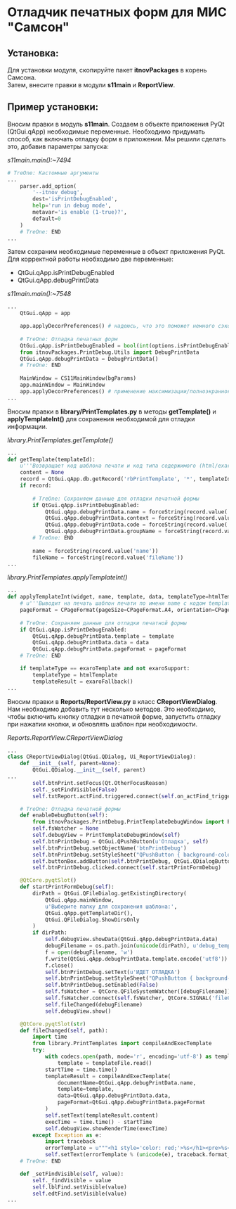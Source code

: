 # Отладчик печатных форм для МИС "Самсон"

## Установка:
Для установки модуля, скопируйте пакет **itnovPackages** в корень Самсона.  
Затем, внесите правки в модули **s11main** и **ReportView**.

## Пример установки:
Вносим правки в модуль **s11main**. Создаем в объекте приложения PyQt (QtGui.qApp) необходимые переменные.
Необходимо придумать способ, как включать отладку форм в приложении. Мы решили сделать это, добавив параметры запуска:

_s11main.main():~7494_
```python
# TreOne: Кастомные аргументы
...
    parser.add_option(
        '--itnov_debug',
        dest='isPrintDebugEnabled',
        help='run in debug mode',
        metavar='is enable (1-true)?',
        default=0
    )
    # TreOne: END
...
```

Затем сохраним необходимые переменные в объект приложения PyQt. Для корректной работы необходимо две переменные:
 - QtGui.qApp.isPrintDebugEnabled
 - QtGui.qApp.debugPrintData

_s11main.main():~7548_
```python
...
    QtGui.qApp = app

    app.applyDecorPreferences() # надеюсь, что это поможет немного сэкономить при создании гл.окна
	
    # TreOne: Отладка печатных форм
    QtGui.qApp.isPrintDebugEnabled = bool(int(options.isPrintDebugEnabled))
    from itnovPackages.PrintDebug.Utils import DebugPrintData
    QtGui.qApp.debugPrintData = DebugPrintData()
    # TreOne: END
	
    MainWindow = CS11MainWindow(bgParams)
    app.mainWindow = MainWindow
    app.applyDecorPreferences() # применение максимизации/полноэкранного режима к главному окну
...
```

Вносим правки в **library/PrintTemplates.py** в методы **getTemplate()** и **applyTemplateInt()** для сохранения необходимой для отладки информации.

_library.PrintTemplates.getTemplate()_
```python
...
def getTemplate(templateId):
    u'''Возвращает код шаблона печати и код типа содержимого (html/exaro/svg).'''
    content = None
    record = QtGui.qApp.db.getRecord('rbPrintTemplate', '*', templateId)
    if record:
	
        # TreOne: Сохраняем данные для отладки печатной формы
        if QtGui.qApp.isPrintDebugEnabled:
            QtGui.qApp.debugPrintData.name = forceString(record.value('name'))
            QtGui.qApp.debugPrintData.context = forceString(record.value('context'))
            QtGui.qApp.debugPrintData.code = forceString(record.value('code'))
            QtGui.qApp.debugPrintData.groupName = forceString(record.value('groupName'))
        # TreOne: END
		
        name = forceString(record.value('name'))
        fileName = forceString(record.value('fileName'))
...
```

_library.PrintTemplates.applyTemplateInt()_
```python
...
def applyTemplateInt(widget, name, template, data, templateType=htmlTemplate, fromWidget=None, signAndAttachHandler=None):
    # u'''Выводит на печать шаблон печати по имени name с кодом template и данными data'''
    pageFormat = CPageFormat(pageSize=CPageFormat.A4, orientation=CPageFormat.Portrait, leftMargin=5, topMargin=5, rightMargin=5,  bottomMargin=5)
    
	# TreOne: Сохраняем данные для отладки печатной формы
    if QtGui.qApp.isPrintDebugEnabled:
        QtGui.qApp.debugPrintData.template = template
        QtGui.qApp.debugPrintData.data = data
        QtGui.qApp.debugPrintData.pageFormat = pageFormat
    # TreOne: END

    if templateType == exaroTemplate and not exaroSupport:
        templateType = htmlTemplate
        templateResult = exaroFallback()
...
```


Вносим правки в **Reports/ReportView.py** в класс **CReportViewDialog**. Нам необходимо добавить тут несколько методов.
Это необходимо, чтобы включить кнопку отладки в печатной форме, запустить отладку при нажатии кнопки, и обновлять шаблон при необходимости.

_Reports.ReportView.CReportViewDialog_
```python
...
class CReportViewDialog(QtGui.QDialog, Ui_ReportViewDialog):
    def __init__(self, parent=None):
        QtGui.QDialog.__init__(self, parent)
...
        self.btnPrint.setFocus(Qt.OtherFocusReason)
        self._setFindVisible(False)
        self.txtReport.actFind.triggered.connect(self.on_actFind_triggered)

    # TreOne: Отладка печатной формы
    def enableDebugButton(self):
        from itnovPackages.PrintDebug.PrintTemplateDebugWindow import PrintTemplateDebugWindow
        self.fsWatcher = None
        self.debugView = PrintTemplateDebugWindow(self)
        self.btnPrintDebug = QtGui.QPushButton(u'Отладка', self)
        self.btnPrintDebug.setObjectName('btnPrintDebug')
        self.btnPrintDebug.setStyleSheet("QPushButton { background-color: #fff3c4 }")
        self.buttonBox.addButton(self.btnPrintDebug, QtGui.QDialogButtonBox.ActionRole)
        self.btnPrintDebug.clicked.connect(self.startPrintFormDebug)

    @QtCore.pyqtSlot()
    def startPrintFormDebug(self):
        dirPath = QtGui.QFileDialog.getExistingDirectory(
            QtGui.qApp.mainWindow,
            u'Выберите папку для сохранения шаблона:',
            QtGui.qApp.getTemplateDir(),
            QtGui.QFileDialog.ShowDirsOnly
        )
        if dirPath:
            self.debugView.showData(QtGui.qApp.debugPrintData.data)
            debugFilename = os.path.join(unicode(dirPath), u'debug_template.html')
            f = open(debugFilename, 'w')
            f.write(QtGui.qApp.debugPrintData.template.encode('utf8'))
            f.close()
            self.btnPrintDebug.setText(u'ИДЕТ ОТЛАДКА')
            self.btnPrintDebug.setStyleSheet("QPushButton { background-color: #ffcfc4 }")
            self.btnPrintDebug.setEnabled(False)
            self.fsWatcher = QtCore.QFileSystemWatcher([debugFilename])
            self.fsWatcher.connect(self.fsWatcher, QtCore.SIGNAL('fileChanged(QString)'), self.fileChanged)
            self.fileChanged(debugFilename)
            self.debugView.show()

    @QtCore.pyqtSlot(str)
    def fileChanged(self, path):
        import time
        from library.PrintTemplates import compileAndExecTemplate
        try:
            with codecs.open(path, mode='r', encoding='utf-8') as templateFile:
                template = templateFile.read()
            startTime = time.time()
            templateResult = compileAndExecTemplate(
                documentName=QtGui.qApp.debugPrintData.name,
                template=template,
                data=QtGui.qApp.debugPrintData.data,
                pageFormat=QtGui.qApp.debugPrintData.pageFormat
            )
            self.setText(templateResult.content)
            execTime = time.time() - startTime
            self.debugView.showRenderTime(execTime)
        except Exception as e:
            import traceback
            errorTemplate = u"""<h1 style='color: red;'>%s</h1><pre>%s</pre>"""
            self.setText(errorTemplate % (unicode(e), traceback.format_exc()))
    # TreOne: END

    def _setFindVisible(self, value):
        self._findVisible = value
        self.lblFind.setVisible(value)
        self.edtFind.setVisible(value)
...
```
